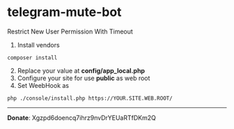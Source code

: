 # telegram-mute-bot
Restrict New User Permission With Timeout

1. Install vendors
```
composer install
```

2. Replace your value at **config/app_local.php**
3. Configure your site for use **public** as web root
4. Set WeebHook as 
```
php ./console/install.php https://YOUR.SITE.WEB.ROOT/
```

------------

**Donate**: Xgzpd6doencq7ihrz9nvDrYEUaRTfDKm2Q
